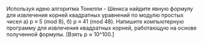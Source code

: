 Используя идею алгоритма Тонелли - Шенкса найдите явную формулу для извлечения корней квадратных уравнений по модулю простых чисел а) p ≡ 5 (mod 8), б) p ≡ 41 (mod 48). Напишите компьютерную программу для извлечения квадратных корней, работающую на основе полученной формулы. [Взять p ≈ 10^100.]
